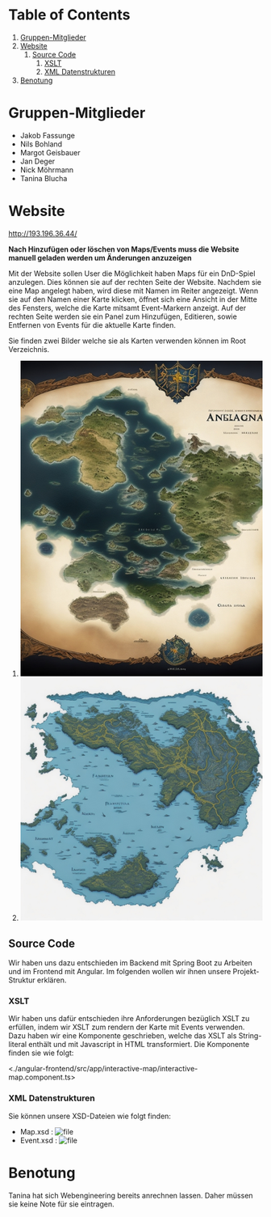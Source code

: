 # Table of Contents

1.  [Gruppen-Mitglieder](#org93d195e)
2.  [Website](#org2bbcc2d)
    1.  [Source Code](#org6b773b6)
        1.  [XSLT](#orgd45fd7d)
        2.  [XML Datenstrukturen](#orge79be4f)
3.  [Benotung](#org1d1cecb)

<a id="org93d195e"></a>

# Gruppen-Mitglieder

- Jakob Fassunge
- Nils Bohland
- Margot Geisbauer
- Jan Deger
- Nick Möhrmann
- Tanina Blucha

<a id="org2bbcc2d"></a>

# Website

<http://193.196.36.44/>

**Nach Hinzufügen oder löschen von Maps/Events muss die Website manuell geladen werden um Änderungen anzuzeigen**

Mit der Website sollen User die Möglichkeit haben Maps für ein DnD-Spiel anzulegen.
Dies können sie auf der rechten Seite der Website. Nachdem sie eine Map angelegt haben, wird diese mit Namen im Reiter angezeigt. Wenn sie auf den Namen einer Karte klicken, öffnet sich eine Ansicht in der Mitte des Fensters, welche die Karte mitsamt Event-Markern anzeigt. Auf der rechten Seite werden sie ein Panel zum Hinzufügen, Editieren, sowie Entfernen von Events für die aktuelle Karte finden.

Sie finden zwei Bilder welche sie als Karten verwenden können im Root Verzeichnis.

1.  ![img](fantasy-map-1.jpeg)
2.  ![img](fantasy-map-2.jpeg)

<a id="org6b773b6"></a>

## Source Code

Wir haben uns dazu entschieden im Backend mit Spring Boot zu Arbeiten und im Frontend mit Angular. Im folgenden wollen wir ihnen unsere Projekt-Struktur erklären.

<a id="orgd45fd7d"></a>

### XSLT

Wir haben uns dafür entschieden ihre Anforderungen bezüglich XSLT zu erfüllen, indem wir XSLT zum rendern der Karte mit Events verwenden.
Dazu haben wir eine Komponente geschrieben, welche das XSLT als String-literal enthält und mit Javascript in HTML transformiert. Die Komponente finden sie wie folgt:

<./angular-frontend/src/app/interactive-map/interactive-map.component.ts>

<a id="orge79be4f"></a>

### XML Datenstrukturen

Sie können unsere XSD-Dateien wie folgt finden:

- Map.xsd : ![file](Backend/persistence/xmlDocs/schemas/Map.xsd)
- Event.xsd : ![file](Backend/persistence/xmlDocs/schemas/Event.xsd)

<a id="org1d1cecb"></a>

# Benotung

Tanina hat sich Webengineering bereits anrechnen lassen. Daher müssen sie keine Note für sie eintragen.
